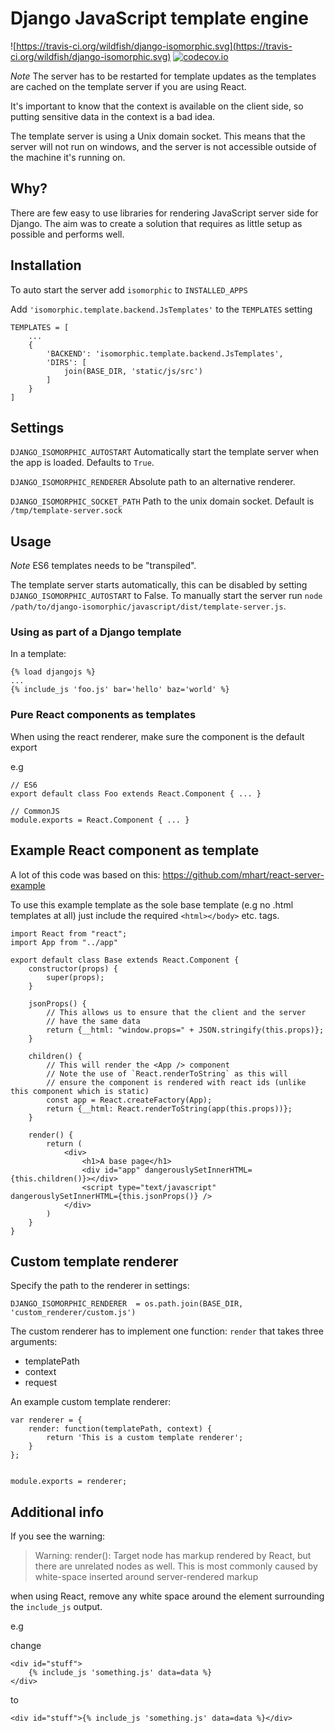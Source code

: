 # Django JavaScript template engine

![https://travis-ci.org/wildfish/django-isomorphic.svg](https://travis-ci.org/wildfish/django-isomorphic.svg)
[![codecov.io](http://codecov.io/github/wildfish/django-isomorphic/coverage.svg?branch=master)](http://codecov.io/github/wildfish/django-isomorphic?branch=master)


*Note* The server has to be restarted for template updates as the templates are cached on the template server if you are using React.

It's important to know that the context is available on the client side, so putting sensitive data in the context is a bad idea.

The template server is using a Unix domain socket. 
This means that the server will not run on windows, and the server is not accessible outside of the machine it's running on.


## Why?

There are few easy to use libraries for rendering JavaScript server side for Django.
The aim was to create a solution that requires as little setup as possible and performs well.


## Installation

To auto start the server add `isomorphic` to `INSTALLED_APPS`

Add `'isomorphic.template.backend.JsTemplates'` to the `TEMPLATES` setting

    TEMPLATES = [
        ...
        {
            'BACKEND': 'isomorphic.template.backend.JsTemplates',
            'DIRS': [
                join(BASE_DIR, 'static/js/src')
            ]
        }
    ]
    

## Settings

`DJANGO_ISOMORPHIC_AUTOSTART`
Automatically start the template server when the app is loaded. Defaults to `True`.

`DJANGO_ISOMORPHIC_RENDERER`
Absolute path to an alternative renderer.

`DJANGO_ISOMORPHIC_SOCKET_PATH`
Path to the unix domain socket. Default is `/tmp/template-server.sock`


## Usage

*Note* ES6 templates needs to be "transpiled".

The template server starts automatically, this can be disabled by setting `DJANGO_ISOMORPHIC_AUTOSTART` to False.
To manually start the server run `node /path/to/django-isomorphic/javascript/dist/template-server.js`.


### Using as part of a Django template

In a template:

    {% load djangojs %}
    ...
    {% include_js 'foo.js' bar='hello' baz='world' %}


### Pure React components as templates

When using the react renderer, make sure the component is the default export

e.g 

    // ES6
    export default class Foo extends React.Component { ... }

    // CommonJS
    module.exports = React.Component { ... }


## Example React component as template

A lot of this code was based on this: https://github.com/mhart/react-server-example

To use this example template as the sole base template (e.g no .html templates at all)
just include the required `<html></body>` etc. tags.
    
    import React from "react";
    import App from "../app"
    
    export default class Base extends React.Component {
        constructor(props) {
            super(props);
        }
    
        jsonProps() {
            // This allows us to ensure that the client and the server
            // have the same data
            return {__html: "window.props=" + JSON.stringify(this.props)};
        }
    
        children() {
            // This will render the <App /> component
            // Note the use of `React.renderToString` as this will
            // ensure the component is rendered with react ids (unlike this component which is static)
            const app = React.createFactory(App);
            return {__html: React.renderToString(app(this.props))};
        }
    
        render() {
            return (
                <div>
                    <h1>A base page</h1>
                    <div id="app" dangerouslySetInnerHTML={this.children()}></div>
                    <script type="text/javascript" dangerouslySetInnerHTML={this.jsonProps()} />
                </div>
            )
        }
    }


## Custom template renderer

Specify the path to the renderer in settings:

    DJANGO_ISOMORPHIC_RENDERER  = os.path.join(BASE_DIR, 'custom_renderer/custom.js')

The custom renderer has to implement one function: `render` that takes three arguments:

*  templatePath
*  context
*  request

An example custom template renderer:

    var renderer = {
        render: function(templatePath, context) {
            return 'This is a custom template renderer';
        }
    };
    
    
    module.exports = renderer;


## Additional info

If you see the warning:

> Warning: render(): Target node has markup rendered by React, but there are unrelated nodes as well. This is most commonly caused by white-space inserted around server-rendered markup

when using React, remove any white space around the element surrounding the `include_js` output.

e.g

change

    <div id="stuff">
        {% include_js 'something.js' data=data %}
    </div>

to

    <div id="stuff">{% include_js 'something.js' data=data %}</div>
